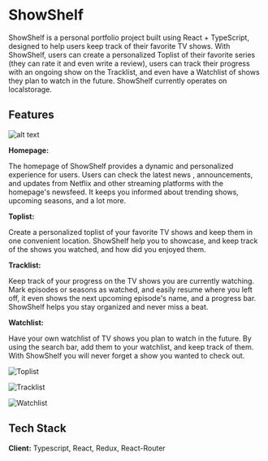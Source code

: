
# ShowShelf

ShowShelf is a personal portfolio project built using React + TypeScript, designed to help users keep track of their favorite TV shows. With ShowShelf, users can create a personalized Toplist of their favorite series (they can rate it and even write a review), users can track their progress with an ongoing show on the Tracklist, and even have a Watchlist of shows they plan to watch in the future. ShowShelf currently operates on localstorage.


## Features

![alt text](https://www.kepfeltoltes.eu/images/2023/06/05/106homepage.jpg)

**Homepage:** 

The homepage of ShowShelf provides a dynamic and personalized experience for users. Users can check the latest news , announcements, and updates from Netflix and other streaming platforms with the homepage's newsfeed. It keeps you informed about trending shows, upcoming seasons, and a lot more.

**Toplist:**

Create a personalized toplist of your favorite TV shows and keep them in one convenient location. ShowShelf help you to showcase, and keep track of the shows you watched, and how did you enjoyed them. 

**Tracklist:** 

Keep track of your progress on the TV shows you are currently watching. Mark episodes or seasons as watched, and easily resume where you left off, it even shows the next upcoming episode's name, and a progress bar. ShowShelf helps you stay organized and never miss a beat. 

**Watchlist:**

Have your own  watchlist of TV shows you plan to watch in the future. By using the search bar, add them to your watchlist, and keep track of them. With ShowShelf  you will never forget a show you wanted to check out.

![Toplist](https://www.kepfeltoltes.eu/images/2023/06/05/323toplistpage.jpg)

![Tracklist](https://www.kepfeltoltes.eu/images/2023/06/05/533tracklistpage.jpg)

![Watchlist](https://www.kepfeltoltes.eu/images/2023/06/05/872watchlistpage.jpg)
## Tech Stack

**Client:** Typescript, React, Redux, React-Router



